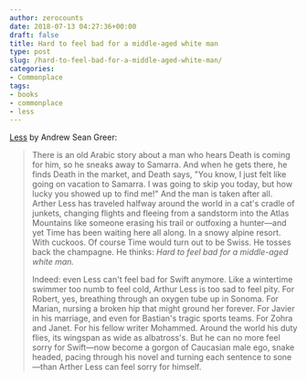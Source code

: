 ```yaml
---
author: zerocounts
date: 2018-07-13 04:27:36+00:00
draft: false
title: Hard to feel bad for a middle-aged white man
type: post
slug: /hard-to-feel-bad-for-a-middle-aged-white-man/
categories:
- Commonplace
tags:
- books
- commonplace
- less
---
```


[Less](https://andrewgreer.com/less/) by Andrew Sean Greer:

> There is an old Arabic story about a man who hears Death is coming for him, so he sneaks away to Samarra. And when he gets there, he finds Death in the market, and Death says, "You know, I just felt like going on vacation to Samarra. I was going to skip you today, but how lucky you showed up to find me!" And the man is taken after all. Arther Less has traveled halfway around the world in a cat's cradle of junkets, changing flights and fleeing from a sandstorm into the Atlas Mountains like someone erasing his trail or outfoxing a hunter—and yet Time has been waiting here all along. In a snowy alpine resort. With cuckoos. Of course Time would turn out to be Swiss. He tosses back the champagne. He thinks: _Hard to feel bad for a middle-aged white man._
>
> Indeed: even Less can't feel bad for Swift anymore. Like a wintertime swimmer too numb to feel cold, Arthur Less is too sad to feel pity. For Robert, yes, breathing through an oxygen tube up in Sonoma. For Marian, nursing a broken hip that might ground her forever. For Javier in his marriage, and even for Bastian's tragic sports teams. For Zohra and Janet. For his fellow writer Mohammed. Around the world his duty flies, its wingspan as wide as albatross's. But he can no more feel sorry for Swift—now become a gorgon of Caucasian male ego, snake headed, pacing through his novel and turning each sentence to sone—than Arther Less can feel sorry for himself.
